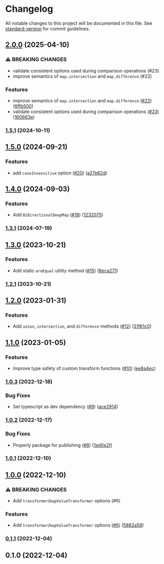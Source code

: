 # Changelog

All notable changes to this project will be documented in this file. See [standard-version](https://github.com/conventional-changelog/standard-version) for commit guidelines.

## [2.0.0](https://github.com/adamhamlin/deep-equality-data-structures/compare/v1.5.1...v2.0.0) (2025-04-10)


### ⚠ BREAKING CHANGES

* validate consistent options used during comparison operations (#23)
* improve semantics of `map.intersection` and `map.difference` (#22)

### Features

* improve semantics of `map.intersection` and `map.difference` ([#22](https://github.com/adamhamlin/deep-equality-data-structures/issues/22)) ([6ffb500](https://github.com/adamhamlin/deep-equality-data-structures/commit/6ffb5002c16f4bc31a4a214c04aabbeea4d86f22))
* validate consistent options used during comparison operations ([#23](https://github.com/adamhamlin/deep-equality-data-structures/issues/23)) ([160663e](https://github.com/adamhamlin/deep-equality-data-structures/commit/160663eec652feb7493b15b0d50c4c5739cb7816))

### [1.5.1](https://github.com/adamhamlin/deep-equality-data-structures/compare/v1.5.0...v1.5.1) (2024-10-11)

## [1.5.0](https://github.com/adamhamlin/deep-equality-data-structures/compare/v1.4.0...v1.5.0) (2024-09-21)


### Features

* add `caseInsensitive` option ([#20](https://github.com/adamhamlin/deep-equality-data-structures/issues/20)) ([a27e62d](https://github.com/adamhamlin/deep-equality-data-structures/commit/a27e62d09353ab524b16569fadeddcd6a3b49457))

## [1.4.0](https://github.com/adamhamlin/deep-equality-data-structures/compare/v1.3.1...v1.4.0) (2024-09-03)


### Features

* Add `BiDirectionalDeepMap` ([#18](https://github.com/adamhamlin/deep-equality-data-structures/issues/18)) ([1232075](https://github.com/adamhamlin/deep-equality-data-structures/commit/123207584168c536a0fcb27e2d99363305aa76ad))

### [1.3.1](https://github.com/adamhamlin/deep-equality-data-structures/compare/v1.3.0...v1.3.1) (2024-07-19)

## [1.3.0](https://github.com/adamhamlin/deep-equality-data-structures/compare/v1.2.1...v1.3.0) (2023-10-21)


### Features

* Add static `areEqual` utility method ([#15](https://github.com/adamhamlin/deep-equality-data-structures/issues/15)) ([8eca271](https://github.com/adamhamlin/deep-equality-data-structures/commit/8eca2710c7fa8cede7f7e9c96c6c0958d04e3c26))

### [1.2.1](https://github.com/adamhamlin/deep-equality-data-structures/compare/v1.2.0...v1.2.1) (2023-10-21)

## [1.2.0](https://github.com/adamhamlin/deep-equality-data-structures/compare/v1.1.0...v1.2.0) (2023-01-31)


### Features

* Add `union`, `intersection`, and `difference` methods ([#12](https://github.com/adamhamlin/deep-equality-data-structures/issues/12)) ([31f61c0](https://github.com/adamhamlin/deep-equality-data-structures/commit/31f61c0cb49f106c2c7f24ac463a0b96905ba602))

## [1.1.0](https://github.com/adamhamlin/deep-equality-data-structures/compare/v1.0.3...v1.1.0) (2023-01-05)


### Features

* Improve type safety of custom transform functions ([#10](https://github.com/adamhamlin/deep-equality-data-structures/issues/10)) ([ee8a4ec](https://github.com/adamhamlin/deep-equality-data-structures/commit/ee8a4ec5de683e0ccb0e98e171ae9d61b8bd4c21))

### [1.0.3](https://github.com/adamhamlin/deep-equality-data-structures/compare/v1.0.2...v1.0.3) (2022-12-18)


### Bug Fixes

* Set typescript as dev dependency ([#9](https://github.com/adamhamlin/deep-equality-data-structures/issues/9)) ([ace2914](https://github.com/adamhamlin/deep-equality-data-structures/commit/ace2914b61a5464f1ec9b936607693ef295ac1c3))

### [1.0.2](https://github.com/adamhamlin/deep-equality-data-structures/compare/v1.0.1...v1.0.2) (2022-12-17)


### Bug Fixes

* Properly package for publishing ([#8](https://github.com/adamhamlin/deep-equality-data-structures/issues/8)) ([1ed0e2f](https://github.com/adamhamlin/deep-equality-data-structures/commit/1ed0e2f92f8951c57e52d31e9d7d6ca4f087f3a8))

### [1.0.1](https://github.com/adamhamlin/deep-equality-data-structures/compare/v1.0.0...v1.0.1) (2022-12-10)

## [1.0.0](https://github.com/adamhamlin/deep-equality-data-structures/compare/v0.1.1...v1.0.0) (2022-12-10)

### ⚠ BREAKING CHANGES

- Add `transformer`/`mapValueTransformer` options (#6)

### Features

- Add `transformer`/`mapValueTransformer` options ([#6](https://github.com/adamhamlin/deep-equality-data-structures/issues/6)) ([5882a58](https://github.com/adamhamlin/deep-equality-data-structures/commit/5882a5881f2116e1e6fbae1a86f88d6bf2e07c6a))

### [0.1.1](https://github.com/adamhamlin/deep-equality-data-structures/compare/v0.1.0...v0.1.1) (2022-12-04)

## 0.1.0 (2022-12-04)
